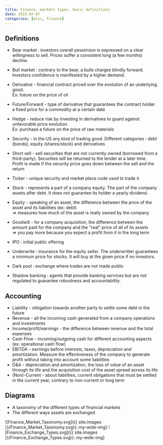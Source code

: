```yaml
---
title: Finance, markets types, basic definitions
date: 2015-07-07
categories: [misc, finance]
---
```


## Definitions
* Bear market : investors overall pessimism is expressed on a clear willingness to sell. Prices suffer a consistent long (a few months) decline.
* Bull market : contrary to the bear, a bulls charges blindly forward. Investors confidence is manifested by a higher demand.

* Derivative - financial contract priced over the evolution of an underlying good.  
  Ex: future on the price of oil
* Future/Forward - type of derivative that guarantees the contract holder a fixed price for a commodity at a certain date
* Hedge - reduce risk by investing in derivatives to guard against unfavorable price evolution.  
  Ex: purchase a future on the price of raw materials

* Security - in the US any kind of trading good. Different categories : debt (bonds), equity (shares/stock) and derivatives
* Short sell - sell securities that are not currently owned (borrowed from a third-party). Securities will be returned to the lender at a later time. Profit is made if the security price goes down between the sell and the return
* Ticker - unique security and market place code used to trade it
* Stock - represents a part of a company equity. The part of the company assets after debt. It does not guarantee its holder a yearly dividend.
* Equity - speaking of an asset, the difference between the price of the asset and its liabilities (ex: debt)  
  => measures how much of the asset is really owned by the company
* Goodwill - for a company acquisition, the difference between the amount paid for the company and the "real" price of all of its assets  
  => you pay more because you expect a profit from it in the long term
* IPO : initial public offering
* Underwrite : insurance for the equity seller. The underwritter guarantees a minimum price for stocks. It will buy at the given price if no investors.

* Dark pool : exchange where trades are not made public
* Shadow banking : agents that provide banking services but are not regulated to guarantee robustness and accountability.

## Accounting
* Liability - obligation towards another party to settle some debt in the future
* Revenue - all the incoming cash generated from a company operations and investments
* Income/profit/earnings - the difference between revenue and the total expenses
* Cash Flow - incoming/outgoing cash for different accounting aspects (ex: operational cash flow)
* EBITDA - earnings before interests, taxes, depreciation and amortization. Measure the effectiveness of the company to generate profit without taking into account some liabilities
* D&A - depreciation and amortization, the loss of value of an asset through its life and the acquisition cost of the asset spread across its life
* (Non)-Current - about liabilities, current obligations that must be settled in the current year, contrary to non-current or long term

## Diagrams
* A taxonomy of the different types of financial markets
* The different ways assets are exchanged

![Finance_Market_Taxonomy.svg]({{ site.images }}/Finance_Market_Taxonomy.svg){:.my-wide-img}
![Finance_Exchange_Types.svg]({{ site.images }}/Finance_Exchange_Types.svg){:.my-wide-img}
